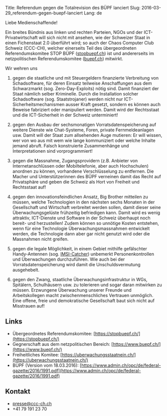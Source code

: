 Title: Referendum gegen die Totalrevision des BÜPF lanciert
Slug: 2016-03-29_referendum-gegen-buepf-lanciert
Lang: de

Liebe Medienschaffende!

Ein breites Bündnis aus linken und rechten Parteien, NGOs und der
ICT-Privatwirtschaft will sich nicht mit ansehen, wie der Schweizer Staat in
einen Fichenstaat 2.0 überführt wird; so auch der Chaos Computer Club Schweiz
(CCC-CH), welcher einerseits Teil des übergeordneten Referendumskomitee
STOP BÜPF ([stopbuepf.ch](https://stopbuepf.ch/)) ist und andererseits im
netzpolitischen Referendumskomitee ([buepf.ch](https://www.buepf.ch/))
mitwirkt.

Wir wehren uns

1. gegen die staatliche und mit Steuergeldern finanzierte Verbreitung von
Schadsoftware, für deren Einsatz teilweise Anschaffungen aus dem
Schwarzmarkt (sog. Zero-Day-Exploits) nötig sind. Damit finanziert der
Staat nämlich selber Kriminelle. Durch die Installation solcher
Schadsoftware (sog. Staatstrojaner) werden nicht nur
ICT-Sicherheitsmechanismen ausser Kraft gesetzt, sondern es können auch
Beweise fabriziert oder manipuliert werden. Damit wird der Rechtsstaat und
die ICT-Sicherheit in der Schweiz unterminiert!

2. gegen den Ausbau der sechsmonatigen Vorratsdatenspeicherung auf weitere
Dienste wie Chat-Systeme, Foren, private Fernmeldeanlagen usw. Damit will
der Staat zum allsehenden Auge mutieren: Er will wissen, wer von wo aus mit wem
wie lange kommuniziert oder welche Inhalte jemand abruft. Falsch konstruierte
Zusammenhänge und Interpretationen sind vorprogrammiert!

3. gegen die Massnahme, Zugangsprovidern (z.B. Anbieter von Internetanschlüssen
oder Mobiltelefonie, aber auch Hochschulen) anordnen zu können, vorhandene
Verschlüsselung zu entfernen. Die Macher und Unterstützerinnen des BÜPF
verneinen damit das Recht auf Privatsphäre und geben die Schweiz als Hort von
Freiheit und Rechtsstaat auf!

4. gegen den innovationsfeindlichen Ansatz, Big Brother mitteilen zu müssen,
welche Technologien in den nächsten sechs Monaten in der Gesellschaft und
Wirtschaft verbreitet werden sollen, damit dieser seine Überwachungsgelüste
frühzeitig befriedigen kann. Damit wird es wenig attraktiv, ICT-Dienste und
Software in der Schweiz überhaupt noch bereit- und herzustellen! Zudem können
so unnötige Kosten entstehen, wenn für eine Technologie Überwachungsmassnahmen
entwickelt werden, die Technologie dann aber gar nicht genutzt wird oder die
Massnahmen nicht greifen.

5. gegen die legale Möglichkeit, in einem Gebiet mithilfe gefälschter
Handy-Antennen (sog.  [IMSI-Catcher](https://de.wikipedia.org/wiki/IMSI-Catcher))
unbemerkt Personenkontrollen und Überwachungen durchzuführen. Wie auch bei der
Vorratsdatenspeicherung wird damit die Unschuldsvermutung ausgehebelt.

6. gegen den Zwang, staatliche Überwachungsinfrastruktur in WGs, Spitälern,
Schulhäusern usw. zu tolerieren und sogar daran mitwirken zu müssen. Erzwungene
Überwachung unserer Freunde und Arbeitskollegen macht zwischenmenschliches
Vertrauen unmöglich. Eine offene, freie und demokratische Gesellschaft baut
sich nicht auf Misstrauen auf!

## Links

* Übergeordnetes Referendumskomitee: [https://stopbuepf.ch/](https://stopbuepf.ch/)
* Gegnerschaft aus dem netzpolitischen Bereich: [https://www.buepf.ch/](https://www.buepf.ch/)
* Freiheitliches Komitee: [https://uberwachungsstaatnein.ch/](https://uberwachungsstaatnein.ch/)
* BÜPF (Version vom 18.03.2016): [https://www.admin.ch/opc/de/federal-gazette/2016/1991.pdf](https://www.admin.ch/opc/de/federal-gazette/2016/1991.pdf)

## Kontakt

* presse@ccc-ch.ch
* +41 79 191 23 70
